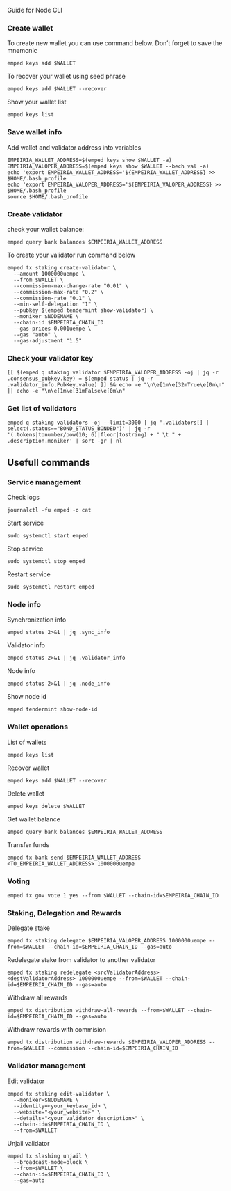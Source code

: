 Guide for Node CLI

### Create wallet
To create new wallet you can use command below. Don’t forget to save the mnemonic
```
emped keys add $WALLET
```

To recover your wallet using seed phrase
```
emped keys add $WALLET --recover
```

Show your wallet list
```
emped keys list
```

### Save wallet info
Add wallet and validator address into variables 
```
EMPEIRIA_WALLET_ADDRESS=$(emped keys show $WALLET -a)
EMPEIRIA_VALOPER_ADDRESS=$(emped keys show $WALLET --bech val -a)
echo 'export EMPEIRIA_WALLET_ADDRESS='${EMPEIRIA_WALLET_ADDRESS} >> $HOME/.bash_profile
echo 'export EMPEIRIA_VALOPER_ADDRESS='${EMPEIRIA_VALOPER_ADDRESS} >> $HOME/.bash_profile
source $HOME/.bash_profile
```

### Create validator

check your wallet balance:
```
emped query bank balances $EMPEIRIA_WALLET_ADDRESS
```
To create your validator run command below
```
emped tx staking create-validator \
  --amount 1000000uempe \
  --from $WALLET \
  --commission-max-change-rate "0.01" \
  --commission-max-rate "0.2" \
  --commission-rate "0.1" \
  --min-self-delegation "1" \
  --pubkey $(emped tendermint show-validator) \
  --moniker $NODENAME \
  --chain-id $EMPEIRIA_CHAIN_ID
  --gas-prices 0.001uempe \
  --gas "auto" \
  --gas-adjustment "1.5"
```

### Check your validator key
```
[[ $(emped q staking validator $EMPEIRIA_VALOPER_ADDRESS -oj | jq -r .consensus_pubkey.key) = $(emped status | jq -r .validator_info.PubKey.value) ]] && echo -e "\n\e[1m\e[32mTrue\e[0m\n" || echo -e "\n\e[1m\e[31mFalse\e[0m\n"
```

### Get list of validators
```
emped q staking validators -oj --limit=3000 | jq '.validators[] | select(.status=="BOND_STATUS_BONDED")' | jq -r '(.tokens|tonumber/pow(10; 6)|floor|tostring) + " \t " + .description.moniker' | sort -gr | nl
```

## Usefull commands
### Service management
Check logs
```
journalctl -fu emped -o cat
```

Start service
```
sudo systemctl start emped
```

Stop service
```
sudo systemctl stop emped
```

Restart service
```
sudo systemctl restart emped
```

### Node info
Synchronization info
```
emped status 2>&1 | jq .sync_info
```

Validator info
```
emped status 2>&1 | jq .validator_info
```

Node info
```
emped status 2>&1 | jq .node_info
```

Show node id
```
emped tendermint show-node-id
```

### Wallet operations
List of wallets
```
emped keys list
```

Recover wallet
```
emped keys add $WALLET --recover
```

Delete wallet
```
emped keys delete $WALLET
```

Get wallet balance
```
emped query bank balances $EMPEIRIA_WALLET_ADDRESS
```

Transfer funds
```
emped tx bank send $EMPEIRIA_WALLET_ADDRESS <TO_EMPEIRIA_WALLET_ADDRESS> 1000000uempe
```

### Voting
```
emped tx gov vote 1 yes --from $WALLET --chain-id=$EMPEIRIA_CHAIN_ID
```

### Staking, Delegation and Rewards
Delegate stake
```
emped tx staking delegate $EMPEIRIA_VALOPER_ADDRESS 1000000uempe --from=$WALLET --chain-id=$EMPEIRIA_CHAIN_ID --gas=auto
```

Redelegate stake from validator to another validator
```
emped tx staking redelegate <srcValidatorAddress> <destValidatorAddress> 1000000uempe --from=$WALLET --chain-id=$EMPEIRIA_CHAIN_ID --gas=auto
```

Withdraw all rewards
```
emped tx distribution withdraw-all-rewards --from=$WALLET --chain-id=$EMPEIRIA_CHAIN_ID --gas=auto
```

Withdraw rewards with commision
```
emped tx distribution withdraw-rewards $EMPEIRIA_VALOPER_ADDRESS --from=$WALLET --commission --chain-id=$EMPEIRIA_CHAIN_ID
```

### Validator management
Edit validator
```
emped tx staking edit-validator \
  --moniker=$NODENAME \
  --identity=<your_keybase_id> \
  --website="<your_website>" \
  --details="<your_validator_description>" \
  --chain-id=$EMPEIRIA_CHAIN_ID \
  --from=$WALLET
```

Unjail validator
```
emped tx slashing unjail \
  --broadcast-mode=block \
  --from=$WALLET \
  --chain-id=$EMPEIRIA_CHAIN_ID \
  --gas=auto
```
